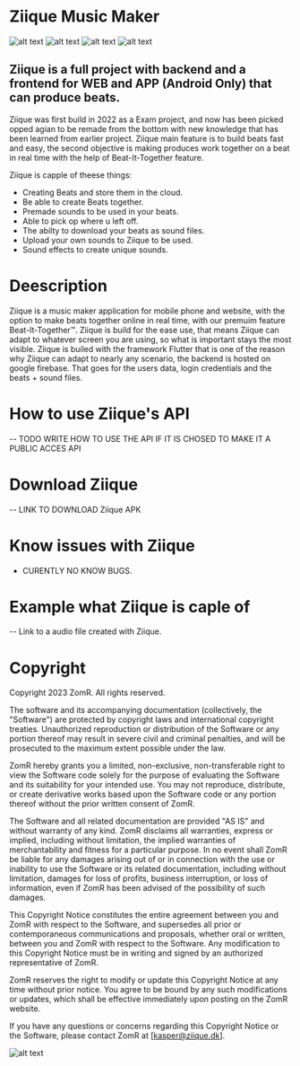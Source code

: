 # Ziique Music Maker
![alt text](https://ziique.dk/assets/ZiiQue-Logo.png)
![alt text](https://img.shields.io/appveyor/build/zeroject/Ziique) ![alt text](https://img.shields.io/tokei/lines/github/zeroject/Ziique) ![alt text](https://img.shields.io/github/downloads/zeroject/Ziique/latest/total)

## Ziique is a full project with backend and a frontend for WEB and APP (Android Only) that can produce beats.

Ziique was first build in 2022 as a Exam project, and now has been picked opped agian to be remade from the bottom with new knowledge that has been learned from earlier project. Ziique main feature is to build beats fast and easy, the second objective is making produces work together on a beat in real time with the help of Beat-It-Together feature.

Ziique is capple of theese things:
* Creating Beats and store them in the cloud.
* Be able to create Beats together.
* Premade sounds to be used in your beats.
* Able to pick op where u left off.
* The abilty to download your beats as sound files.
* Upload your own sounds to Ziique to be used.
* Sound effects to create unique sounds.

# Deescription
Ziique is a music maker application for mobile phone and website, with the option to make beats together online in real time, with our premuim feature Beat-It-Together™. Ziique is build for the ease use, that means Ziique can adapt to whatever screen you are using, so what is important stays the most visible. Ziique is builed with the framework Flutter that is one of the reason why Ziique can adapt to nearly any scenario, the backend is hosted on google firebase. That goes for the users data, login credentials and the beats + sound files.

# How to use Ziique's API
-- TODO WRITE HOW TO USE THE API IF IT IS CHOSED TO MAKE IT A PUBLIC ACCES API

# Download Ziique
-- LINK TO DOWNLOAD Ziique APK

# Know issues with Ziique
* CURENTLY NO KNOW BUGS.

# Example what Ziique is caple of
-- Link to a audio file created with Ziique.

# Copyright

Copyright 2023 ZomR. All rights reserved.

The software and its accompanying documentation (collectively, the "Software") are protected by copyright laws and international copyright treaties. Unauthorized reproduction or distribution of the Software or any portion thereof may result in severe civil and criminal penalties, and will be prosecuted to the maximum extent possible under the law.

ZomR hereby grants you a limited, non-exclusive, non-transferable right to view the Software code solely for the purpose of evaluating the Software and its suitability for your intended use. You may not reproduce, distribute, or create derivative works based upon the Software code or any portion thereof without the prior written consent of ZomR.

The Software and all related documentation are provided "AS IS" and without warranty of any kind. ZomR disclaims all warranties, express or implied, including without limitation, the implied warranties of merchantability and fitness for a particular purpose. In no event shall ZomR be liable for any damages arising out of or in connection with the use or inability to use the Software or its related documentation, including without limitation, damages for loss of profits, business interruption, or loss of information, even if ZomR has been advised of the possibility of such damages.

This Copyright Notice constitutes the entire agreement between you and ZomR with respect to the Software, and supersedes all prior or contemporaneous communications and proposals, whether oral or written, between you and ZomR with respect to the Software. Any modification to this Copyright Notice must be in writing and signed by an authorized representative of ZomR.

ZomR reserves the right to modify or update this Copyright Notice at any time without prior notice. You agree to be bound by any such modifications or updates, which shall be effective immediately upon posting on the ZomR website.

If you have any questions or concerns regarding this Copyright Notice or the Software, please contact ZomR at [kasper@ziique.dk].


![alt text](https://ziique.dk/assets/madebyzomr.png)

